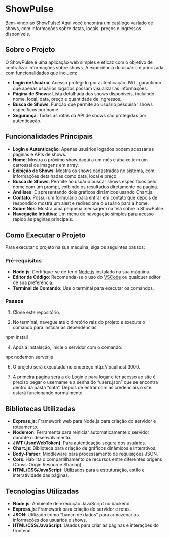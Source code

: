 # ShowPulse

Bem-vindo ao ShowPulse! Aqui você encontra um catálogo variado de shows, com informações sobre datas, locais, preços e ingressos disponíveis.

## Sobre o Projeto

O ShowPulse é uma aplicação web simples e eficaz com o objetivo de centralizar informações sobre shows. A experiência do usuário é priorizada, com funcionalidades que incluem:

- **Login de Usuário**: Acesso protegido por autenticação JWT, garantindo que apenas usuários logados possam visualizar as informações.
- **Página de Shows**: Lista detalhada dos shows disponíveis, incluindo nome, local, data, preço e quantidade de ingressos.
- **Busca de Shows**: Função que permite ao usuário pesquisar shows específicos por nome.
- **Segurança**: Todas as rotas da API de shows são protegidas por autenticação.

## Funcionalidades Principais

- **Login e Autenticação**: Apenas usuários logados podem acessar as páginas e APIs de shows.
- **Home**: Mostra o próximo show daqui a um mês e abaixo tem um carrossel de imagens em array.
- **Exibição de Shows**: Mostra os shows cadastrados no sistema, com informações detalhadas como data, local e preço.
- **Busca de Shows**: Permite ao usuário buscar shows específicos pelo nome com um prompt, exibindo os resultados diretamente na página.
- **Análises**: É apresentando dois gráficos dinâmicos usando Chart.js.
- **Contato**: Possui um formulário para entrar em contato que depois de respondido mostra um alert e redireciona o usuário para a home.
- **Sobre Nós**: Mostra uma pequena mensagem na tela sobre a ShowPulse.
- **Navegação Intuitiva**: Um menu de navegação simples para acesso rápido às páginas principais.

## Como Executar o Projeto

Para executar o projeto na sua máquina, siga os seguintes passos:

### Pré-requisitos

- **Node.js**: Certifique-se de ter o [Node.js](https://nodejs.org/) instalado na sua máquina.
- **Editor de Código**: Recomenda-se o uso do [VSCode](https://code.visualstudio.com/) ou qualquer editor de sua preferência.
- **Terminal de Comando**: Use o terminal para executar os comandos.

### Passos

1. Clone este repositório.

2. No terminal, navegue até o diretório raiz do projeto e execute o comando para instalar as dependências:

  npm install

4. Após a instalação, inicie o servidor com o comando:

  npx nodemon server.js

6. O projeto será executado no endereço http://localhost:3000.

7. A primeira página será a de Login e para logar e ter acesso ao site é preciso pegar o username e a senha do “users.json” que se encontra dentro da pasta “data”. Depois de entrar com as credenciais o site estará funcionando normalmente.

## Bibliotecas Utilizadas

- **Express.js**: Framework web para Node.js para criação do servidor e roteamento.
- **Nodemon**: Ferramenta para reiniciar automaticamente o servidor durante o desenvolvimento.
- **JWT (JsonWebToken)**: Para autenticação segura dos usuários.
- **Chart.js**: Biblioteca para criação de gráficos dinâmicos e interativos.
- **Body-Parser**: Middleware para processamento de requisições JSON.
- **Cors**: Habilita o compartilhamento de recursos entre diferentes origens (Cross-Origin Resource Sharing).
- **HTML/CSS/JavaScript**: Utilizados para a estruturação, estilo e interatividade das páginas.

## Tecnologias Utilizadas

- **Node.js**: Ambiente de execução JavaScript no backend.
- **Express.js**: Framework para criação do servidor e rotas.
- **JSON**: Utilizado como "banco de dados" para armazenar as informações dos usuários e shows.
- **HTML/CSS/JavaScript**: Usados para criar as páginas e interações do frontend.
